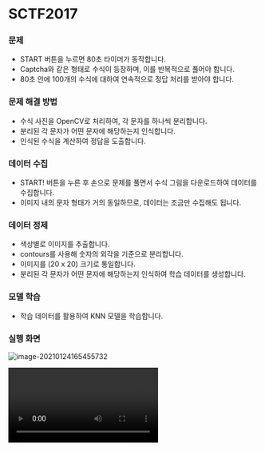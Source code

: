 # SCTF2017

### 문제

- START 버튼을 누르면 80초 타이머가 동작합니다.
- Captcha와 같은 형태로 수식이 등장하며, 이를 반복적으로 풀어야 합니다.
- 80초 안에 100개의 수식에 대하여 연속적으로 정답 처리를 받아야 합니다.



### 문제 해결 방법

- 수식 사진을 OpenCV로 처리하여, 각 문자를 하나씩 분리합니다.
- 분리된 각 문자가 어떤 문자에 해당하는지 인식합니다.
- 인식된 수식을 계산하여 정답을 도출합니다.



### 데이터 수집

-  START! 버튼을 누른 후 손으로 문제를 풀면서 수식 그림을 다운로드하여 데이터를 수집합니다.
- 이미지 내의 문자 형태가 거의 동일하므로, 데이터는 조금만 수집해도 됩니다.



### 데이터 정제

- 색상별로 이미지를 추출합니다.
- contours를 사용해 숫자의 외각을 기준으로 분리합니다.
- 이미지를 (20 x 20) 크기로 통일합니다.
- 분리된 각 문자가 어떤 문자에 해당하는지 인식하여 학습 데이터를 생성합니다.



### 모델 학습

- 학습 데이터를 활용하여 KNN 모델을 학습합니다.



### 실행 화면

![image-20210124165455732](C:\Users\sw\AppData\Roaming\Typora\typora-user-images\image-20210124165455732.png)



<video src="C:\Users\sw\Documents\oCam\녹화_2021_01_24_16_56_30_64.mp4"></video>